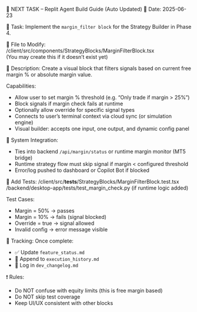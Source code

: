 📌 NEXT TASK – Replit Agent Build Guide (Auto Updated)
📅 Date: 2025-06-23

🧠 Task:
Implement the `margin_filter block` for the Strategy Builder in Phase 4.

🔧 File to Modify:
/client/src/components/StrategyBlocks/MarginFilterBlock.tsx  
(You may create this if it doesn’t exist yet)

🧩 Description:
Create a visual block that filters signals based on current free margin % or absolute margin value.

Capabilities:
- Allow user to set margin % threshold (e.g. “Only trade if margin > 25%”)
- Block signals if margin check fails at runtime
- Optionally allow override for specific signal types
- Connects to user’s terminal context via cloud sync (or simulation engine)
- Visual builder: accepts one input, one output, and dynamic config panel

🔁 System Integration:
- Ties into backend `/api/margin/status` or runtime margin monitor (MT5 bridge)
- Runtime strategy flow must skip signal if margin < configured threshold
- Error/log pushed to dashboard or Copilot Bot if blocked

🧪 Add Tests:
/client/src/__tests__/StrategyBlocks/MarginFilterBlock.test.tsx  
/backend/desktop-app/tests/test_margin_check.py (if runtime logic added)

Test Cases:
- Margin = 50% → passes
- Margin = 10% → fails (signal blocked)
- Override = true → signal allowed
- Invalid config → error message visible

📂 Tracking:
Once complete:
- ✅ Update `feature_status.md`
- 🧾 Append to `execution_history.md`
- 📘 Log in `dev_changelog.md`

❗ Rules:
- Do NOT confuse with equity limits (this is free margin based)
- Do NOT skip test coverage
- Keep UI/UX consistent with other blocks
